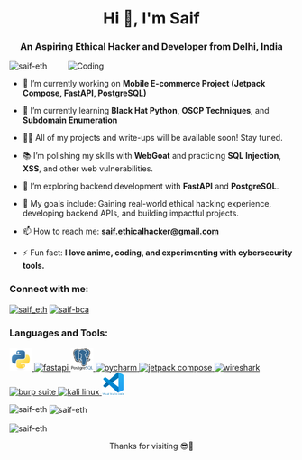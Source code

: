 <!-- <h1 align="center">Hi 👋, I'm Saif aka Soku</h1>
<h3 align="center">Hunting Vulns, Crafting Code: Pen-tester & Python Wizard</h3>

<p align="center"> <img src="https://komarev.com/ghpvc/?username=soku-noob&label=Profile%20views&color=0e75b6&style=flat" alt="soku-noob" /> </p>

- 🌱 I’m currently learning **Penetration testing, python**

- 💬 Ask me about **Python**

- ⚡ Fun fact **I like Anime**
  
</p>

<hr>

## My Skills

### Languages

![My Skills](https://skills.thijs.gg/icons?i=python,html,css,c,cpp&theme=dark) 

### Frameworks and platforms

![My Skills](https://skills.thijs.gg/icons?i=linux,bootstrap&theme=dark)
<img width="50" src="https://res.cloudinary.com/startup-grind/image/upload/c_fill,dpr_2.0,f_auto,g_center,h_1080,q_100,w_1080/v1/gcs/platform-data-goog/events/JetpackCompose_logo_wTaQajj.png" alt="jetpack compose" title= "jetpack compose"/>

### Databases

![My Skills](https://skills.thijs.gg/icons?i=mysql,firebase&theme=dark)

### Tools

![My Skills](https://skills.thijs.gg/icons?i=vscode,github&theme=dark)
<img width="50" src="https://user-images.githubusercontent.com/25181517/192108890-200809d1-439c-4e23-90d3-b090cf9a4eea.png" alt="IntelliJ" title="IntelliJ"/>
<img width="50" src="https://user-images.githubusercontent.com/25181517/192108895-20dc3343-43e3-4a54-a90e-13a4abbc57b9.png" alt="Android Studio" title="Android Studio"/>
<img width="50" src="https://user-images.githubusercontent.com/25181517/192109061-e138ca71-337c-4019-8d42-4792fdaa7128.png" alt="Postman" title="Postman"/>

## Streak Stats

<p align="center"><img align="center" src="https://github-readme-streak-stats.herokuapp.com/?user=soku-noob&" alt="soku-noob" /></p>

## 📬 Get in touch

<p>
<a href="https://www.linkedin.com/in/saif-2744ab2a0" target="_blank"><img align="center" src="https://raw.githubusercontent.com/rahuldkjain/github-profile-readme-generator/master/src/images/icons/Social/linked-in-alt.svg" alt="linkedin" height="30" width="40" /></a>
<a href="https://discord.gg/RS7nNtdvAg" target="_blank"><img align="center" src="https://skills.thijs.gg/icons?i=discord&theme=dark" height="30" width="40" alt="discord"/></a>
</p>

----
-->

<h1 align="center">Hi 👋, I'm Saif</h1>
<h3 align="center">An Aspiring Ethical Hacker and Developer from Delhi, India</h3>
<img align="right" alt="Coding" width="400" src="https://media4.giphy.com/media/v1.Y2lkPTc5MGI3NjExcGU4NjZ3MTRoZGVna2ZsaTU0bGY5NGo4ZXlrNHpodGd2ZmZpNDViZCZlcD12MV9pbnRlcm5hbF9naWZfYnlfaWQmY3Q9Zw/qgQUggAC3Pfv687qPC/giphy.webp">

<p align="left"> <img src="https://komarev.com/ghpvc/?username=saif-eth&label=Profile%20views&color=0e75b6&style=flat" alt="saif-eth" /> </p>

- 🔭 I’m currently working on **Mobile E-commerce Project (Jetpack Compose, FastAPI, PostgreSQL)**

- 🌱 I’m currently learning **Black Hat Python**, **OSCP Techniques**, and **Subdomain Enumeration**

- 👨‍💻 All of my projects and write-ups will be available soon! Stay tuned.

- 📚 I’m polishing my skills with **WebGoat** and practicing **SQL Injection**, **XSS**, and other web vulnerabilities.

- 🤔 I’m exploring backend development with **FastAPI** and **PostgreSQL**.

- 🎯 My goals include: Gaining real-world ethical hacking experience, developing backend APIs, and building impactful projects.

- 📫 How to reach me: **saif.ethicalhacker@gmail.com**

- ⚡ Fun fact: **I love anime, coding, and experimenting with cybersecurity tools.**

<h3 align="left">Connect with me:</h3>
<p align="left">
<a href="https://twitter.com/saif_eth" target="blank"><img align="center" src="https://raw.githubusercontent.com/rahuldkjain/github-profile-readme-generator/master/src/images/icons/Social/twitter.svg" alt="saif_eth" height="30" width="40" /></a>
<a href="https://linkedin.com/in/saif-bca" target="blank"><img align="center" src="https://raw.githubusercontent.com/rahuldkjain/github-profile-readme-generator/master/src/images/icons/Social/linked-in-alt.svg" alt="saif-bca" height="30" width="40" /></a>
</p>

<h3 align="left">Languages and Tools:</h3>
<p align="left"> 
  <a href="https://www.python.org" target="_blank" rel="noreferrer"> 
    <img src="https://raw.githubusercontent.com/devicons/devicon/master/icons/python/python-original.svg" alt="python" width="40" height="40"/> 
  </a> 
  <a href="https://fastapi.tiangolo.com/" target="_blank" rel="noreferrer"> 
    <img src="https://fastapi.tiangolo.com/img/logo-margin/logo-teal.png" alt="fastapi" width="40" height="40"/> 
  </a>
  <a href="https://www.postgresql.org/" target="_blank" rel="noreferrer"> 
    <img src="https://raw.githubusercontent.com/devicons/devicon/master/icons/postgresql/postgresql-original-wordmark.svg" alt="postgresql" width="40" height="40"/> 
  </a>
  <a href="https://www.jetbrains.com/pycharm/" target="_blank" rel="noreferrer"> 
    <img src="https://resources.jetbrains.com/storage/products/pycharm/img/meta/pycharm_logo_300x300.png" alt="pycharm" width="40" height="40"/> 
  </a>
  <a href="https://developer.android.com/jetpack/compose" target="_blank" rel="noreferrer"> 
    <img src="https://developer.android.com/images/brand/Android_Robot.png" alt="jetpack compose" width="40" height="40"/> 
  </a>
  <a href="https://www.wireshark.org/" target="_blank" rel="noreferrer"> 
    <img src="https://upload.wikimedia.org/wikipedia/commons/5/5c/Wireshark_Icon.png" alt="wireshark" width="40" height="40"/> 
  </a> 
  <a href="https://portswigger.net/burp" target="_blank" rel="noreferrer"> 
    <img src="https://portswigger.net/Content/Images/burp-suite-logo.png" alt="burp suite" width="40" height="40"/> 
  </a>
  <a href="https://www.kali.org/" target="_blank" rel="noreferrer"> 
    <img src="https://www.kali.org/images/logos/kali-dragon-icon.svg" alt="kali linux" width="40" height="40"/> 
  </a> 
  <a href="https://code.visualstudio.com/" target="_blank" rel="noreferrer"> 
    <img src="https://raw.githubusercontent.com/devicons/devicon/master/icons/vscode/vscode-original-wordmark.svg" alt="vscode" width="40" height="40"/> 
  </a> 
</p>

<p><img align="left" src="https://github-readme-stats.vercel.app/api/top-langs?username=saif-eth&show_icons=true&locale=en&layout=compact" alt="saif-eth" /></p>

<p>&nbsp;<img align="center" src="https://github-readme-stats.vercel.app/api?username=saif-eth&show_icons=true&locale=en" alt="saif-eth" /></p>

<p><img align="center" src="https://github-readme-streak-stats.herokuapp.com/?user=saif-eth&" alt="saif-eth" /></p>


<p align="center">
Thanks for visiting 😎🤝
</p>

<!---
Soku124/Soku124 is a ✨ special ✨ repository because its `README.md` (this file) appears on your GitHub profile.
You can click the Preview link to take a look at your changes.
--->
